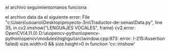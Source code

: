 el archivo seguimientomanos funciona

el archivo data da el siguiente error:
File "c:\Users\usuario\Desktop\proyecto-3ro\Traductor-de-senas\Data.py", line 35, in <module>
    cv2.imshow("LENGUAJES VOCALES", frame)
cv2.error: OpenCV(4.11.0) D:\a\opencv-python\opencv-python\opencv\modules\highgui\src\window.cpp:973: error: (-215:Assertion failed) size.width>0 && size.height>0 in function 'cv::imshow'
